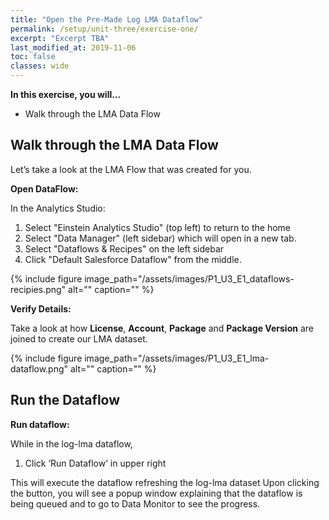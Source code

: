 ```yaml
---
title: "Open the Pre-Made Log LMA Dataflow"
permalink: /setup/unit-three/exercise-one/
excerpt: "Excerpt TBA"
last_modified_at: 2019-11-06
toc: false
classes: wide
---
```



**In this exercise, you will...**

* Walk through the LMA Data Flow 


<!-- -------------------- TASK BOUNDARY -------------------- -->


## Walk through the LMA Data Flow 
Let’s take a look at the LMA Flow that was created for you.

**Open DataFlow:** 

In the Analytics Studio: 
1. Select "Einstein Analytics Studio" (top left) to return to the home 
2. Select "Data Manager" (left sidebar) which will open in a new tab. 
3. Select "Dataflows & Recipes" on the left sidebar 
4. Click "Default Salesforce Dataflow" from the middle.  

{% include figure image_path="/assets/images/P1_U3_E1_dataflows-recipies.png" alt="" caption="" %}

**Verify Details:**

Take a look at how **License**, **Account**, **Package** and **Package Version** are joined to create our LMA dataset.

{% include figure image_path="/assets/images/P1_U3_E1_lma-dataflow.png" alt="" caption="" %}

## Run the Dataflow

**Run dataflow:**

While in the log-lma dataflow, 
1. Click ‘Run Dataflow’ in upper right

This will execute the dataflow refreshing the log-lma dataset
Upon clicking the button, you will see a popup window explaining that the dataflow is being queued and to go to Data Monitor to see the progress.